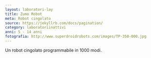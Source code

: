 ```yaml
---
layout: laboratori-lay
title: Zumo Robot
meta: Robot cingolato
source: https://jekyllrb.com/docs/pagination/
category: laboratoriinattivi
anni: 5 - 14 anni
fotografia: http://www.superdroidrobots.com/images/TP-350-000.jpg
---
```

Un robot cingolato programmabile in 1000 modi.
